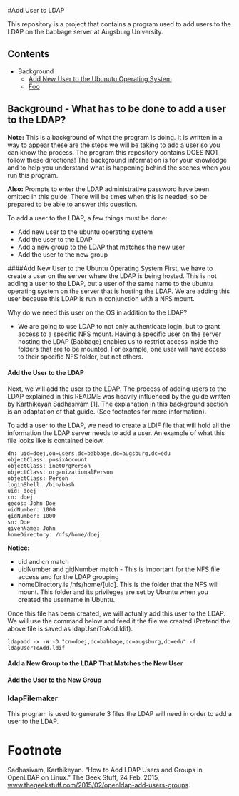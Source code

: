 #Add User to LDAP

This repository is a project that contains a program used to add users to the LDAP on the babbage server at Augsburg University.

## Contents

* Background
    * [Add New User to the Ubunutu Operating System](#Add-New-User-to-the-Ubuntu-Operating-System)
    * [Foo](#foo)


## Background - What has to be done to add a user to the LDAP?

**Note:** This is a background of what the program is doing. It is written in a way to appear these are the steps we will be taking to add a user so you can know the process. The program this repository contains DOES NOT follow these directions! The background information is for your knowledge and to help you understand what is happening behind the scenes when you run this program. 

**Also:** Prompts to enter the LDAP administrative password have been omitted in this guide. There will be times when this is needed, so be prepared to be able to answer this question.

To add a user to the LDAP, a few things must be done:
* Add new user to the ubuntu operating system
* Add the user to the LDAP
* Add a new group to the LDAP that matches the new user
* Add the user to the new group

####Add New User to the Ubuntu Operating System
First, we have to create a user on the server where the LDAP is being hosted. This is not adding a user to the LDAP, but a user of the same name to the ubuntu operating system on the server that is hosting the LDAP. We are adding this user because this LDAP is run in conjunction with a NFS mount. 

Why do we need this user on the OS in addition to the LDAP?
* We are going to use LDAP to not only authenticate login, but to grant access to a specific NFS mount. Having a specific user on the server hosting the LDAP (Babbage) enables us to restrict access inside the folders that are to be mounted. For example, one user will have access to their specific NFS folder, but not others. 


#### Add the User to the LDAP

Next, we will add the user to the LDAP. The process of adding users to the LDAP explained in this README was heavily influenced by the guide written by Karthikeyan Sadhasivam [[1]]. The explanation in this background section is an adaptation of that guide. (See footnotes for more information).

To add a user to the LDAP, we need to create a LDIF file that will hold all the information the LDAP server needs to add a user. An example of what this file looks like is contained below. 

```
dn: uid=doej,ou=users,dc=babbage,dc=augsburg,dc=edu
objectClass: posixAccount
objectClass: inetOrgPerson
objectClass: organizationalPerson
objectClass: Person
loginShell: /bin/bash
uid: doej
cn: doej
gecos: John Doe
uidNumber: 1000
gidNumber: 1000
sn: Doe
givenName: John
homeDirectory: /nfs/home/doej
```

**Notice:**
* uid and cn match
* uidNumber and gidNumber match - This is important for the NFS file access and for the LDAP grouping
* homeDirectory is /nfs/home/[uid]. This is the folder that the NFS will mount. This folder and its privileges are set by Ubuntu when you created the username in Ubuntu.

Once this file has been created, we will actually add this user to the LDAP. We will use the command below and feed it the file we created (Pretend the above file is saved as ldapUserToAdd.ldif).

``` 
ldapadd -x -W -D "cn=doej,dc=babbage,dc=augsburg,dc=edu" -f ldapUserToAdd.ldif
```


#### Add a New Group to the LDAP That Matches the New User

#### Add the User to the New Group


### ldapFilemaker

This program is used to generate 3 files the LDAP will need in order to add a user to the LDAP. 



# Footnote

[1]: https://www.thegeekstuff.com/2015/02/openldap-add-users-groups.

Sadhasivam, Karthikeyan. “How to Add LDAP Users and Groups in OpenLDAP on Linux.” The Geek Stuff, 24 Feb. 2015, www.thegeekstuff.com/2015/02/openldap-add-users-groups.
